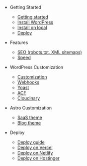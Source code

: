 - Getting Started

  - [Getting started](README.md)
  - [Install WordPress](install-wordpress.md)
  - [Install on local](local-install.md)
  - [Deploy](deploy.md)
  
- Features

  - [SEO (robots.txt, XML sitemaps)](seo.md)
  - [Speed](speed.md)

- WordPress Customization

   - [Customization](wordpress-customization.md)
   - [Webhooks](webhooks.md)
   - [Yoast](yoast.md)
   - [ACF](acf.md)
   - [Cloudinary](cloudinary.md)

- Astro Customization

  - [SaaS theme](saas-theme.md)
  - [Blog theme](blog-theme.md)

- Deploy

  - [Deploy guide](deploy.md)
  - [Deploy on Vercel](deploy-vercel.md)
  - [Deploy on Netlify](deploy-netlify.md)
  - [Deploy on Hostinger](deploy-hostinger.md)
